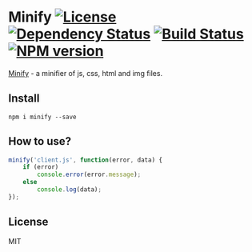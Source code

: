 Minify [![License][LicenseIMGURL]][LicenseURL] [![Dependency Status][DependencyStatusIMGURL]][DependencyStatusURL] [![Build Status][BuildStatusIMGURL]][BuildStatusURL] [![NPM version][NPMIMGURL]][NPMURL]
===============
[NPMIMGURL]:                https://img.shields.io/npm/v/minify.svg?style=flat
[BuildStatusIMGURL]:        https://img.shields.io/travis/coderaiser/minify/dev.svg?style=flat
[DependencyStatusIMGURL]:   https://img.shields.io/gemnasium/coderaiser/minify.png?style=flat
[LicenseIMGURL]:            https://img.shields.io/badge/license-MIT-317BF9.svg?style=flat
[NPM_INFO_IMG]:             https://nodei.co/npm/minify.png?stars
[NPMURL]:                   http://npmjs.org/package/minify
[LicenseURL]:               https://tldrlegal.com/license/mit-license "MIT License"
[BuildStatusURL]:           http://travis-ci.org/coderaiser/minify  "Build Status"
[DependencyStatusURL]:      https://gemnasium.com/coderaiser/minify "Dependency Status"

[Minify](http://coderaiser.github.io/minify "Minify") - a minifier of js, css, html and img files.

## Install

```
npm i minify --save
```

## How to use?

```js
minify('client.js', function(error, data) {
    if (error)
        console.error(error.message);
    else
        console.log(data);
});
```

## License

MIT
